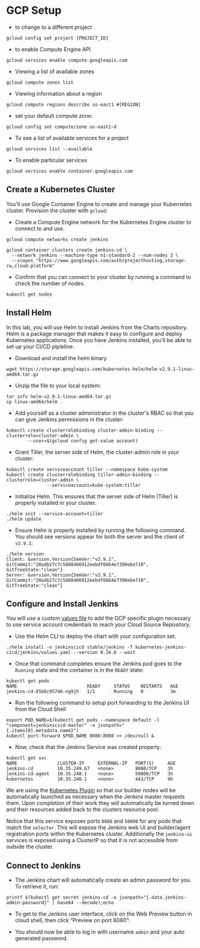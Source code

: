 # GCP Setup

* to change to a different project

```
gcloud config set project [PROJECT_ID]

```
* to enable Compute Engine API

```
gcloud services enable compute.googleapis.com

```

* Viewing a list of available zones

```
gcloud compute zones list

```

* Viewing information about a region

```
gcloud compute regions describe us-east1 #[REGION]

```

* set your default compute zone:

```
gcloud config set compute/zone us-east1-d

```

* To see a list of available services for a project

```
gcloud services list --available

```
* To enable particular services

```
gcloud services enable container.googleapis.com

```
## Create a Kubernetes Cluster
You'll use Google Container Engine to create and manage your Kubernetes cluster. Provision the cluster with `gcloud`:

* Create a Compute Engine network for the Kubernetes Engine cluster to connect to and use.

```
gcloud compute networks create jenkins
```

```shell
gcloud container clusters create jenkins-cd \
  --network jenkins --machine-type n1-standard-2 --num-nodes 2 \
  --scopes "https://www.googleapis.com/auth/projecthosting,storage-rw,cloud-platform"
```

* Confirm that you can connect to your cluster by running a command to check the number of nodes.

```
kubectl get nodes
```

## Install Helm

In this lab, you will use Helm to install Jenkins from the Charts repository. Helm is a package manager that makes it easy to configure and deploy Kubernetes applications.  Once you have Jenkins installed, you'll be able to set up your CI/CD pipleline.

* Download and install the helm binary

```shell
wget https://storage.googleapis.com/kubernetes-helm/helm-v2.9.1-linux-amd64.tar.gz
```

* Unzip the file to your local system:

```shell
tar zxfv helm-v2.9.1-linux-amd64.tar.gz
cp linux-amd64/helm .
```

* Add yourself as a cluster administrator in the cluster's RBAC so that you can give Jenkins permissions in the cluster:
    
```shell
kubectl create clusterrolebinding cluster-admin-binding --clusterrole=cluster-admin \
        --user=$(gcloud config get-value account)
```

* Grant Tiller, the server side of Helm, the cluster-admin role in your cluster:

```shell
kubectl create serviceaccount tiller --namespace kube-system
kubectl create clusterrolebinding tiller-admin-binding --clusterrole=cluster-admin \
               --serviceaccount=kube-system:tiller
```

* Initialize Helm. This ensures that the server side of Helm (Tiller) is properly installed in your cluster.

```shell
./helm init --service-account=tiller
./helm update
```

* Ensure Helm is properly installed by running the following command. You should see versions appear for both the server and the client of ```v2.9.1```:

```shell
./helm version
Client: &version.Version{SemVer:"v2.9.1", GitCommit:"20adb27c7c5868466912eebdf6664e7390ebe710", GitTreeState:"clean"}
Server: &version.Version{SemVer:"v2.9.1", GitCommit:"20adb27c7c5868466912eebdf6664e7390ebe710", GitTreeState:"clean"}
```
## Configure and Install Jenkins
You will use a custom [values file](https://github.com/kubernetes/helm/blob/master/docs/chart_template_guide/values_files.md) to add the GCP specific plugin necessary to use service account credentials to reach your Cloud Source Repository.

* Use the Helm CLI to deploy the chart with your configuration set.

```shell
./helm install -n jenkinscicd stable/jenkins -f kubernetes-jenkins-cicd/jenkins/values.yaml --version 0.16.6 --wait
```

* Once that command completes ensure the Jenkins pod goes to the `Running` state and the container is in the `READY` state:

```shell
kubectl get pods
NAME                          READY     STATUS    RESTARTS   AGE
jenkins-cd-85b6c95746-ng9jh   1/1       Running   0          3m
```

* Run the following command to setup port forwarding to the Jenkins UI from the Cloud Shell

```shell
export POD_NAME=$(kubectl get pods --namespace default -l "component=jenkinscicd-master" -o jsonpath="{.items[0].metadata.name}")
kubectl port-forward $POD_NAME 8080:8080 >> /dev/null &
```

* Now, check that the Jenkins Service was created properly:

```shell
kubectl get svc
NAME               CLUSTER-IP     EXTERNAL-IP   PORT(S)     AGE
jenkins-cd         10.35.249.67   <none>        8080/TCP    3h
jenkins-cd-agent   10.35.248.1    <none>        50000/TCP   3h
kubernetes         10.35.240.1    <none>        443/TCP     9h
```

We are using the [Kubernetes Plugin](https://wiki.jenkins-ci.org/display/JENKINS/Kubernetes+Plugin) so that our builder nodes will be automatically launched as necessary when the Jenkins master requests them.
Upon completion of their work they will automatically be turned down and their resources added back to the clusters resource pool.

Notice that this service exposes ports `8080` and `50000` for any pods that match the `selector`. This will expose the Jenkins web UI and builder/agent registration ports within the Kubernetes cluster.
Additionally the `jenkins-ui` services is exposed using a ClusterIP so that it is not accessible from outside the cluster.

## Connect to Jenkins

* The Jenkins chart will automatically create an admin password for you. To retrieve it, run:

```shell
printf $(kubectl get secret jenkins-cd -o jsonpath="{.data.jenkins-admin-password}" | base64 --decode);echo
```

* To get to the Jenkins user interface, click on the Web Preview button in cloud shell, then click “Preview on port 8080”:

* You should now be able to log in with username `admin` and your auto generated password.
